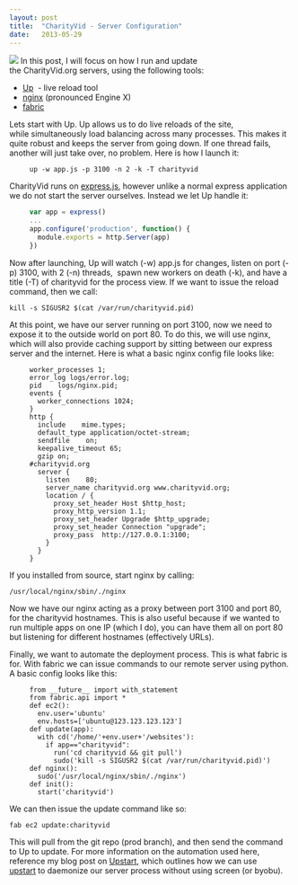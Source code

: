 ```yaml
---
layout: post
title:  "CharityVid - Server Configuration"
date:   2013-05-29
---
```


![](http://1.bp.blogspot.com/-nFJjOIwV1bM/UWscXbfPO1I/AAAAAAAAAcA/RRgsCCYqYKU/s1600/logo.png)
In this post, I will focus on how I run and update the&nbsp;CharityVid.org&nbsp;servers, using the following tools:

*   [Up](https://github.com/LearnBoost/up) &nbsp;- live reload tool
*   [nginx](http://nginx.org/)&nbsp;(pronounced Engine X)
*   [fabric](http://docs.fabfile.org/en/1.6/)

Lets start with Up. Up allows us to do live reloads of the site, while&nbsp;simultaneously&nbsp;load balancing across many&nbsp;processes. This makes it quite robust and keeps the server from going down. If one thread fails, another will just take over, no problem. Here is how I launch it:

```
     up -w app.js -p 3100 -n 2 -k -T charityvid
```
CharityVid runs on [express.js](http://expressjs.com/), however unlike a normal express application we do not start the server ourselves. Instead we let Up handle it:

```js
     var app = express()
     ...
     app.configure('production', function() {
       module.exports = http.Server(app)
     })
```
Now after launching, Up will watch (-w) app.js for changes, listen on port (-p) 3100, with 2 (-n) threads, &nbsp;spawn new workers on death (-k), and have a title (-T) of charityvid for the process view. If we want to issue the reload command, then we call:

```
kill -s SIGUSR2 $(cat /var/run/charityvid.pid)
```
At this point, we have our server running on port 3100, now we need to expose it to the outside world on port 80.&nbsp;To do this, we will use nginx, which will also provide caching support by sitting between our express server and the internet. Here is what a basic nginx config file looks like:

```
     worker_processes 1;
     error_log logs/error.log;
     pid    logs/nginx.pid;
     events {
       worker_connections 1024;
     }
     http {
       include    mime.types;
       default_type application/octet-stream;
       sendfile    on;
       keepalive_timeout 65;
       gzip on;
     #charityvid.org
       server {
         listen    80;
         server_name charityvid.org www.charityvid.org;
         location / {
           proxy_set_header Host $http_host;
           proxy_http_version 1.1;
           proxy_set_header Upgrade $http_upgrade;
           proxy_set_header Connection "upgrade";
           proxy_pass  http://127.0.0.1:3100;
         }
       }
     }
```
If you installed from source, start nginx by calling:

```
/usr/local/nginx/sbin/./nginx
```
Now we have our nginx acting as a proxy between port 3100 and port 80, for the charityvid hostnames. This is also useful because if we wanted to run multiple apps on one IP (which I do), you can have them all on port 80 but listening for different hostnames (effectively URLs).

Finally, we want to automate the deployment process. This is what fabric is for. With fabric we can issue commands to our remote server using python. A basic config looks like this:

```
     from __future__ import with_statement
     from fabric.api import *
     def ec2():
       env.user='ubuntu'
       env.hosts=['ubuntu@123.123.123.123']
     def update(app):
       with cd('/home/'+env.user+'/websites'):
         if app=="charityvid":
           run('cd charityvid && git pull')
           sudo('kill -s SIGUSR2 $(cat /var/run/charityvid.pid)')
     def nginx():
       sudo('/usr/local/nginx/sbin/./nginx')
     def init():
       start('charityvid')
```
We can then issue the update command like so:

```
fab ec2 update:charityvid
```

This will pull from the git repo (prod branch), and then send the command to Up to update. For more information on the automation used here, reference my blog post on [Upstart](http://www.zolmeister.com/2012/12/how-to-deploy-nodejs-applications.html), which outlines how we can use [upstart](http://upstart.ubuntu.com/)&nbsp;to daemonize our server process without using screen (or byobu).
